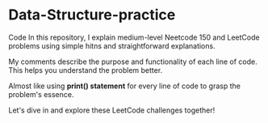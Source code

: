 # Data-Structure-practice

Code
In this repository, I explain medium-level Neetcode 150 and LeetCode problems using simple hitns and straightforward explanations.

My comments describe the purpose and functionality of each line of code. This helps you understand the problem better. 

Almost like using **print() statement** for every line of code to grasp the problem's essence. 

Let's dive in and explore these LeetCode challenges together! 
